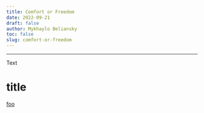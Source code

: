 ```yaml
---
title: Comfort or Freedom
date: 2022-09-21
draft: false
author: Mykhaylo Beliansky
toc: false
slug: comfort-or-freedom
---
```


---

Text
# title
[foo](http://example.com)
